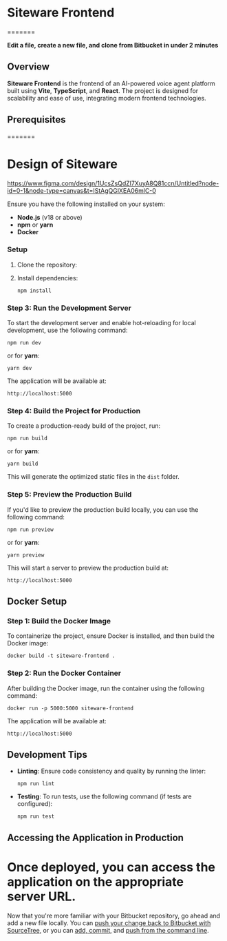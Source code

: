 # Siteware Frontend

=======

**Edit a file, create a new file, and clone from Bitbucket in under 2 minutes**


## Overview

**Siteware Frontend** is the frontend of an AI-powered voice agent platform built using **Vite**, **TypeScript**, and **React**. The project is designed for scalability and ease of use, integrating modern frontend technologies.


## Prerequisites
=======

# Design of Siteware
https://www.figma.com/design/1UcsZsQdZl7XuyA8Q81ccn/Untitled?node-id=0-1&node-type=canvas&t=IStAgQGlXEA06mlC-0


Ensure you have the following installed on your system:

- **Node.js** (v18 or above)
- **npm** or **yarn**
- **Docker**

### Setup

1.  Clone the repository:
2.  Install dependencies:

    ```
    npm install
    ```

### Step 3: Run the Development Server

To start the development server and enable hot-reloading for local development, use the following command:

```
npm run dev
```

or for **yarn**:

```
yarn dev
```

The application will be available at:

```
http://localhost:5000
```


### Step 4: Build the Project for Production

To create a production-ready build of the project, run:

```
npm run build
```

or for **yarn**:

```
yarn build
```

This will generate the optimized static files in the `dist` folder.

### Step 5: Preview the Production Build

If you'd like to preview the production build locally, you can use the following command:

```
npm run preview
```

or for **yarn**:

```
yarn preview
```

This will start a server to preview the production build at:

```
http://localhost:5000
```

## Docker Setup

### Step 1: Build the Docker Image

To containerize the project, ensure Docker is installed, and then build the Docker image:

```
docker build -t siteware-frontend .
```

### Step 2: Run the Docker Container

After building the Docker image, run the container using the following command:

```
docker run -p 5000:5000 siteware-frontend
```

The application will be available at:

```
http://localhost:5000
```

## Development Tips

- **Linting**: Ensure code consistency and quality by running the linter:

  ```
  npm run lint
  ```

- **Testing**: To run tests, use the following command (if tests are configured):

  ```
  npm run test
  ```

## Accessing the Application in Production

Once deployed, you can access the application on the appropriate server URL.
=======
Now that you're more familiar with your Bitbucket repository, go ahead and add a new file locally. You can [push your change back to Bitbucket with SourceTree](https://confluence.atlassian.com/x/iqyBMg), or you can [add, commit,](https://confluence.atlassian.com/x/8QhODQ) and [push from the command line](https://confluence.atlassian.com/x/NQ0zDQ).
